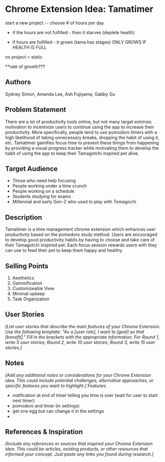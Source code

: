 # Chrome Extension Idea: Tamatimer

start a new project -- choose # of hours per day

* if the hours are not fulfilled - then it starves (deplete health)
  
* if hours are fulfilled - it grows (tama has stages) ONLY GROWS IF HEALTH IS FULL
  
no project = static

**rate of growth???

## Authors

Sydney Simon, Amanda Lee, Ash Fujiyama, Gabby Gu

## Problem Statement

There are a lot of productivity tools online, but not many target extrinsic motivation to incentvize users to continue using the app to increase their productivity. More specifically, people tend to use pomodoro timers with a high likelihood of taking unnecessary breaks, dropping the habit of using it, etc. Tamatimer gamifies focus time to prevent these things from happening by providing a visual progress tracker while motivating them to develop the habit of using the app to keep their Tamagotchi inspired pet alive.

## Target Audience

* Those who need help focusing 
* People working under a time crunch 
* People working on a schedule 
* Students studying for exams 
* Millennial and early Gen-Z who used to play with Tomagochi 

## Description

Tamatimer is a time management chrome extension which enhances user productivity based on the pomodoro study method. Users are encouraged to develop good productivity habits by having to choose and take care of their Tamagotchi inspired pet. Each focus session rewards users with they can use to feed their pet to keep them happy and healthy.

## Selling Points

1. Aesthetics
2. Gammification
3. Customizeable View
4. Minimal upkeep
5. Task Organization

## User Stories
   
_[List user stories that describe the main features of your Chrome Extension. Use the following template: "As a [user role], I want to [goal] so that [benefit]." Fill in the brackets with the appropriate information. For Round 1, write 5 user stories; Round 2, write 10 user stories; Round 3, write 15 user stories.]_

## Notes

_[Add any additional notes or considerations for your Chrome Extension idea. This could include potential challenges, alternative approaches, or specific features you want to highlight.]_
Features: 
* notification at end of timer telling you time is over (wait for user to start next timer)
* pomodoro and timer (in settings)
* get one egg but can change it in the settings
* 


## References & Inspiration

_[Include any references or sources that inspired your Chrome Extension idea. This could be articles, existing products, or other resources that informed your concept. Just paste any links you found during research.]_
